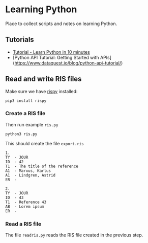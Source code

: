 # Learning Python

Place to collect scripts and notes on learning Python.

## Tutorials

- [Tutorial - Learn Python in 10 minutes](https://www.stavros.io/tutorials/python/)
- [Python API Tutorial: Getting Started with APIs] (https://www.dataquest.io/blog/python-api-tutorial/)

## Read and write RIS files

Make sure we have [rispy](https://github.com/MrTango/rispy) installed:

```
pip3 install rispy
```

### Create a RIS file

Then run example `ris.py`

```
python3 ris.py
```

This should create the file `export.ris`

```
1.
TY  - JOUR
ID  - 42
T1  - The title of the reference
A1  - Marxus, Karlus
A1  - Lindgren, Astrid
ER  - 

2.
TY  - JOUR
ID  - 43
T1  - Reference 43
AB  - Lorem ipsum
ER  - 

```

### Read a RIS file

The file `readris.py` reads the RIS file created in the previous step.


